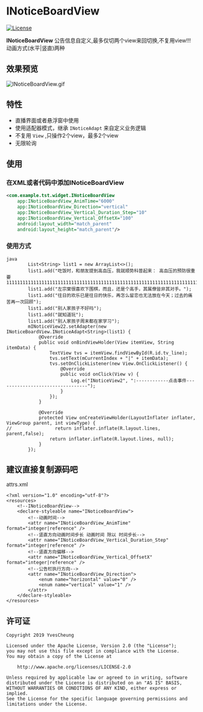 # INoticeBoardView

[![License](https://img.shields.io/badge/License%20-Apache%202-337ab7.svg)](https://www.apache.org/licenses/LICENSE-2.0)

**INoticeBoardView** 公告信息自定义,最多仅切两个view来回切换,不复用view!!! 动画方式(水平|竖直)两种

## 效果预览

![INoticeBoardView.gif](https://upload-images.jianshu.io/upload_images/6260557-c8355f296316f1ea.gif?imageMogr2/auto-orient/strip)

## 特性
- 直播界面或者悬浮窗中使用
- 使用适配器模式，继承 `INoticeAdapt` 来自定义业务逻辑
- 不复用 `View` ,只操作2个view，最多2个view
- 无限轮询

## 使用

### 在XML或者代码中添加INoticeBoardView
```xml
<com.example.tst.widget.INoticeBoardView
    app:INoticeBoardView_AnimTime="6000"
    app:INoticeBoardView_Direction="vertical"
    app:INoticeBoardView_Vertical_Duration_Step="10"
    app:INoticeBoardView_Vertical_OffsetX="100"
    android:layout_width="match_parent"
    android:layout_height="match_parent"/>
```

### 使用方式

```
java
        List<String> list1 = new ArrayList<>();
        list1.add("吃饭时，和朋友提到高血压，我就顺势科普起来： 高血压的预防很重要11111111111111111111111111111111111111111111111111111111111111111111111111111111111111111111111111111111111111111111");
        list1.add("左宗棠很喜欢下围棋，而且，还是个高手，其属僚皆非其对手。");
        list1.add("往日的欢乐已是往日的快乐，再怎么留恋也无法放在今天；过去的痛苦再一次回顾");
        list1.add("别人家孩子不好吗");
        list1.add("就知道玩");
        list1.add("别人家孩子周末都在家学习");
        mINoticeView22.setAdapter(new INoticeBoardView.INoticeAdapt<String>(list1) {
            @Override
            public void onBindViewHolder(View itemView, String itemData) {
                TextView tvs = itemView.findViewById(R.id.tv_line);
                tvs.setText(mCurrentIndex + "|" + itemData);
                tvs.setOnClickListener(new View.OnClickListener() {
                    @Override
                    public void onClick(View v) {
                        Log.e("INoticeView2", ":------------点击事件---------------------------------");
                    }
                });
            }

            @Override
            protected View onCreateViewHolder(LayoutInflater inflater, ViewGroup parent, int viewType) {
//                return inflater.inflate(R.layout.lines, parent,false);
                return inflater.inflate(R.layout.lines, null);
            }
        });
```

## 建议直接复制源码吧

attrs.xml
```
<?xml version="1.0" encoding="utf-8"?>
<resources>
    <!--INoticeBoardView-->
    <declare-styleable name="INoticeBoardView">
        <!--动画时间-->
        <attr name="INoticeBoardView_AnimTime" format="integer|reference" />
        <!--竖直方向动画时间步长 动画时间 除以 时间步长-->
        <attr name="INoticeBoardView_Vertical_Duration_Step" format="integer|reference" />
        <!--竖直方向偏移-->
        <attr name="INoticeBoardView_Vertical_OffsetX" format="integer|reference" />
        <!--公告栏执行方向-->
        <attr name="INoticeBoardView_Direction">
            <enum name="horizontal" value="0" />
            <enum name="vertical" value="1" />
        </attr>
    </declare-styleable>
</resources>
```

## 许可证

    Copyright 2019 YvesCheung

    Licensed under the Apache License, Version 2.0 (the "License");
    you may not use this file except in compliance with the License.
    You may obtain a copy of the License at

        http://www.apache.org/licenses/LICENSE-2.0

    Unless required by applicable law or agreed to in writing, software
    distributed under the License is distributed on an "AS IS" BASIS,
    WITHOUT WARRANTIES OR CONDITIONS OF ANY KIND, either express or implied.
    See the License for the specific language governing permissions and
    limitations under the License.

  [1]: https://github.com/YvesCheung/SlidableLayout/tree/master/app/src/main/java/com/yy/mobile/slidablelayout